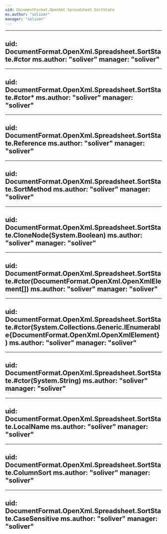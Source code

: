 ```yaml
---
uid: DocumentFormat.OpenXml.Spreadsheet.SortState
ms.author: "soliver"
manager: "soliver"
---
```


---
uid: DocumentFormat.OpenXml.Spreadsheet.SortState.#ctor
ms.author: "soliver"
manager: "soliver"
---

---
uid: DocumentFormat.OpenXml.Spreadsheet.SortState.#ctor*
ms.author: "soliver"
manager: "soliver"
---

---
uid: DocumentFormat.OpenXml.Spreadsheet.SortState.Reference
ms.author: "soliver"
manager: "soliver"
---

---
uid: DocumentFormat.OpenXml.Spreadsheet.SortState.SortMethod
ms.author: "soliver"
manager: "soliver"
---

---
uid: DocumentFormat.OpenXml.Spreadsheet.SortState.CloneNode(System.Boolean)
ms.author: "soliver"
manager: "soliver"
---

---
uid: DocumentFormat.OpenXml.Spreadsheet.SortState.#ctor(DocumentFormat.OpenXml.OpenXmlElement[])
ms.author: "soliver"
manager: "soliver"
---

---
uid: DocumentFormat.OpenXml.Spreadsheet.SortState.#ctor(System.Collections.Generic.IEnumerable{DocumentFormat.OpenXml.OpenXmlElement})
ms.author: "soliver"
manager: "soliver"
---

---
uid: DocumentFormat.OpenXml.Spreadsheet.SortState.#ctor(System.String)
ms.author: "soliver"
manager: "soliver"
---

---
uid: DocumentFormat.OpenXml.Spreadsheet.SortState.LocalName
ms.author: "soliver"
manager: "soliver"
---

---
uid: DocumentFormat.OpenXml.Spreadsheet.SortState.ColumnSort
ms.author: "soliver"
manager: "soliver"
---

---
uid: DocumentFormat.OpenXml.Spreadsheet.SortState.CaseSensitive
ms.author: "soliver"
manager: "soliver"
---
